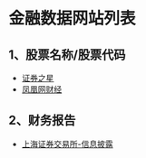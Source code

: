 # 金融数据网站列表
## 1、股票名称/股票代码
- [证券之星](http://stock.stockstar.com/)
- [凤凰网财经](http://app.finance.ifeng.com/list/stock.php?t=ha&f=symbol&o=asc&p=1)

## 2、财务报告
- [上海证券交易所-信息披露]()
